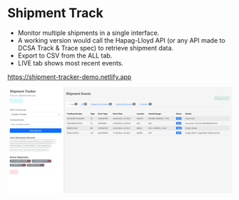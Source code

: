 # Shipment Track

- Monitor multiple shipments in a single interface.
- A working version would call the Hapag-Lloyd API (or any API made to DCSA Track & Trace spec) to retrieve shipment data.
- Export to CSV from the ALL tab.
- LIVE tab shows most recent events.

https://shipment-tracker-demo.netlify.app

![](screenshot.png)